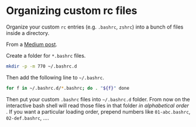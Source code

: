 # Organizing custom rc files


Organize your custom `rc` entries (e.g. `.bashrc`, `zshrc`) into a bunch of files inside a directory.

<!--more-->

From a [Medium post](https://medium.com/@waxzce/use-bashrc-d-directory-instead-of-bloated-bashrc-50204d5389ff).

Create a folder for `*.bashrc` files.

```bash
mkdir -p -m 770 ~/.bashrc.d
```

Then add the following line to `~/.bashrc`.

```bash
for f in ~/.bashrc.d/*.bashrc; do . "${f}" done
```

Then put your custom `.bashrc` files into `~/.bashrc.d` folder. From now on the interactive bash shell will read those files in that folder *in alphabetical order* . If you want a particular loading order, prepend numbers like `01-abc.bashrc`, `02-def.bashrc`, ....


